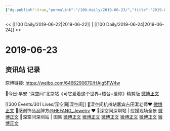 ```yaml
---
{"dg-publish":true,"permalink":"/100-daily/2019-06-23/","title":"2019-06-23"}
---
```



<< [[100 Daily/2019-06-22\|2019-06-22]] | [[100 Daily/2019-06-24\|2019-06-24]] >>

# 2019-06-23

## 资讯站 记录

原博链接: https://weibo.com/6466290670/HAig5FW4w

🌿今日·早安
“深空间”北京站《可它爱着这个世界+楼台+爱你》精剪版
[微博正文](https://weibo.com/6466290670/HAch5oHAd)

[[300 Events/301 Lives/深空间\|深空间]]
🌿深空间杭州站嘉宾吉田潔老师❤️
[微博正文](https://weibo.com/6466290670/HAfisojcW)
🌿感谢饰品品牌方[@HEFANG_Jewelry](https://weibo.com/n/HEFANG_Jewelry) ❤️
[](https://weibo.com/5724107516/HAfSHzMb7)
🌿深空间深圳站 | 应援现场全景
[微博正文](https://weibo.com/5516625428/HA8R7rnCb)
🌿深空间深圳站 | 图集
[微博正文](https://weibo.com/5248300719/HA9HH1Mof)
[微博正文](https://weibo.com/6466290670/HAf5DvhuP)
[](https://weibo.com/5516625428/HA85e0TU7)
[](https://weibo.com/5516625428/HA8t7Cs0H)
[微博正文](https://weibo.com/5516625428/HA8R6uFSD)
[](https://weibo.com/5516625428/HA9p6grd1)
[微博正文](https://weibo.com/5516625428/HAbDnEptO)
[微博正文](https://weibo.com/5516625428/HAbTWtcMo)
[微博正文](https://weibo.com/5516625428/HAhYiBcHI)
